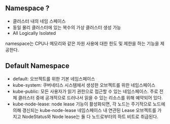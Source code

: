 ## Namespace ?

-   클러스터 내의 네임 스페이스
-   동일 물리 클러스터에 있는 복수의 가상 클러스터 생성 가능
-   All Logically Isolated

namespace는 CPU나 메모리와 같은 자원 사용에 대한 한도 및 제한을 하는 기능을 제공한다.

## Default Namespace

-   default: 오브젝트를 위한 기본 네임스페이스
-   kube-system: 쿠버네티스 시스템에서 생성한 오브젝트를 위한 네임스페이스
-   kube-public: 모든 사용자가 읽기 권한으로 접근할 수 있는 네임스페이스. 주로 전체 클러스터 중에 공개적으로 드러나서 읽을 수 있는 리소스를 위해 예약되어 있다.
-   kube-node-lease: node lease 기능이 활성화되면, 각 노드는 주기적으로 노드에 의해 갱신되는 kube-node-lease 네임스페이스 내 연관된 Lease 오브젝트를 가지고 NodeStatus와 Node lease는 둘 다 노드로부터의 하트 비트로 취급된다.
